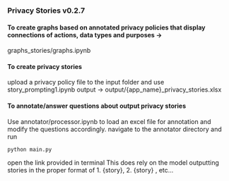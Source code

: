### Privacy Stories v0.2.7



#### To create graphs based on annotated privacy policies that display connections of actions, data types and purposes -> 
graphs_stories/graphs.ipynb 


#### To create privacy stories 
upload a privacy policy file to the input folder and use story_prompting1.ipynb
output -> output/{app_name}_privacy_stories.xlsx 


#### To annotate/answer questions about output privacy stories
Use annotator/processor.ipynb to load an excel file for annotation and modify the questions accordingly. 
navigate to the annotator directory and run

```python main.py```

open the link provided in terminal 
This does rely on the model outputting stories in the proper format of 1. {story}, 2. {story} , etc...



